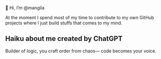 👋 Hi, I’m @mangila

At the moment I spend most of my time to contribute to my own GitHub projects where I just build stuffs that comes to my mind.

## Haiku about me created by ChatGPT

Builder of logic, you craft order from chaos— code becomes your voice.
